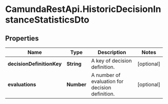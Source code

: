 # CamundaRestApi.HistoricDecisionInstanceStatisticsDto

## Properties
Name | Type | Description | Notes
------------ | ------------- | ------------- | -------------
**decisionDefinitionKey** | **String** | A key of decision definition. | [optional] 
**evaluations** | **Number** | A number of evaluation for decision definition. | [optional] 
